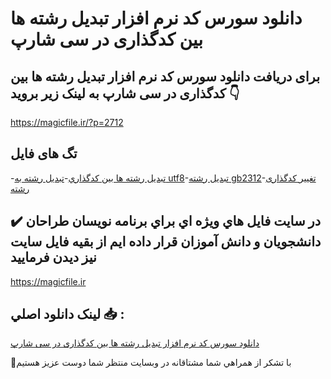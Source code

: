 # دانلود سورس کد نرم افزار تبدیل رشته ها بین کدگذاری در سی شارپ

## برای دریافت دانلود سورس کد نرم افزار تبدیل رشته ها بین کدگذاری در سی شارپ به لینک زیر بروید 👇

https://magicfile.ir/?p=2712

## تگ های فایل

-[تبديل رشته ها بين کدگذاري](https://magicfile.ir/product/%d8%b3%d9%88%d8%b1%d8%b3-%d9%88-%da%a9%d8%af-%d9%86%d8%b1%d9%85-%d8%a7%d9%81%d8%b2%d8%a7%d8%b1-%d8%aa%d8%a8%d8%af%d9%8a%d9%84-%d8%b1%d8%b4%d8%aa%d9%87-%d9%87%d8%a7-%d8%a8%d9%8a%d9%86-%da%a9%d8%af%da%af%d8%b0%d8%a7%d8%b1%d9%8a/)-[تبدیل رشته به utf8](https://magicfile.ir/product/%d8%b3%d9%88%d8%b1%d8%b3-%d9%88-%da%a9%d8%af-%d9%86%d8%b1%d9%85-%d8%a7%d9%81%d8%b2%d8%a7%d8%b1-%d8%aa%d8%a8%d8%af%d9%8a%d9%84-%d8%b1%d8%b4%d8%aa%d9%87-%d9%87%d8%a7-%d8%a8%d9%8a%d9%86-%da%a9%d8%af%da%af%d8%b0%d8%a7%d8%b1%d9%8a/)-[تبدیل رشته gb2312](https://magicfile.ir/product/%d8%b3%d9%88%d8%b1%d8%b3-%d9%88-%da%a9%d8%af-%d9%86%d8%b1%d9%85-%d8%a7%d9%81%d8%b2%d8%a7%d8%b1-%d8%aa%d8%a8%d8%af%d9%8a%d9%84-%d8%b1%d8%b4%d8%aa%d9%87-%d9%87%d8%a7-%d8%a8%d9%8a%d9%86-%da%a9%d8%af%da%af%d8%b0%d8%a7%d8%b1%d9%8a/)-[تغییر کدگذاری رشته](https://magicfile.ir/product/%d8%b3%d9%88%d8%b1%d8%b3-%d9%88-%da%a9%d8%af-%d9%86%d8%b1%d9%85-%d8%a7%d9%81%d8%b2%d8%a7%d8%b1-%d8%aa%d8%a8%d8%af%d9%8a%d9%84-%d8%b1%d8%b4%d8%aa%d9%87-%d9%87%d8%a7-%d8%a8%d9%8a%d9%86-%da%a9%d8%af%da%af%d8%b0%d8%a7%d8%b1%d9%8a/)

## ✔️ در سايت فايل هاي ويژه اي براي برنامه نويسان طراحان دانشجويان و دانش آموزان قرار داده ايم از بقيه فايل سايت نيز ديدن فرماييد

https://magicfile.ir


## لينک دانلود اصلي 📥 :

[دانلود سورس کد نرم افزار تبدیل رشته ها بین کدگذاری در سی شارپ](https://magicfile.ir/product/%d8%b3%d9%88%d8%b1%d8%b3-%d9%88-%da%a9%d8%af-%d9%86%d8%b1%d9%85-%d8%a7%d9%81%d8%b2%d8%a7%d8%b1-%d8%aa%d8%a8%d8%af%d9%8a%d9%84-%d8%b1%d8%b4%d8%aa%d9%87-%d9%87%d8%a7-%d8%a8%d9%8a%d9%86-%da%a9%d8%af%da%af%d8%b0%d8%a7%d8%b1%d9%8a/) 


🙏با تشکر از همراهي شما مشتاقانه در وبسایت منتظر شما دوست عزیز هستیم


